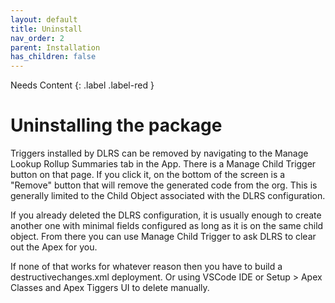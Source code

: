```yaml
---
layout: default
title: Uninstall
nav_order: 2
parent: Installation
has_children: false
---
```


Needs Content
{: .label .label-red }

# Uninstalling the package

Triggers installed by DLRS can be removed by navigating to the Manage Lookup Rollup Summaries tab in the App. There is a Manage Child Trigger button on that page. If you click it, on the bottom of the screen is a "Remove" button that will remove the generated code from the org. This is generally limited to the Child Object associated with the DLRS configuration.

If you already deleted the DLRS configuration, it is usually enough to create another one with minimal fields configured as long as it is on the same child object. From there you can use Manage Child Trigger to ask DLRS to clear out the Apex for you.

If none of that works for whatever reason then you have to build a destructivechanges.xml deployment. Or using VSCode IDE or Setup > Apex Classes and Apex Tiggers UI to delete manually.
